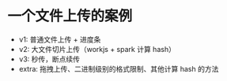 # 一个文件上传的案例

- v1: 普通文件上传 + 进度条
- v2: 大文件切片上传（workjs + spark 计算 hash）
- v3: 秒传，断点续传
- extra: 拖拽上传、二进制级别的格式限制、其他计算 hash 的方法